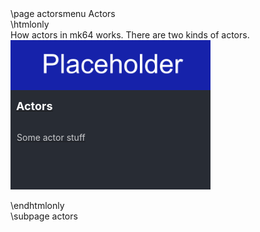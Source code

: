 \page actorsmenu Actors

\htmlonly

How actors in mk64 works. There are two kinds of actors.

<style>
.pagebutton {
    display: inline-block;
    margin-right: 1em;
    margin-bottom: 1em;
}
.pagelink {
    display: block;
    background-color: rgb(40, 44, 52);
    width: 320px;
}
.pageimg {
    display: inline-block;
    width: 100%;
    position: relative;
    overflow: hidden;
}
.content {
    color: white;
    font-size: 1em;
    padding: 0;
    margin: 0;
}
.pageheading {
    padding: .5em .5em;
    font-size: 18px;
    color: white;
    font-weight: bold;
}
.pagedescription {
    color: #fff;
    border-color: transparent;
    opacity: 0.75;
    height: 84px;
    text-overflow: ellipsis;
    overflow: hidden;
    margin-top: 10px;
    display: block;
    padding: 10px;
    text-decoration: none;
    line-height: 1.64em;
    font-size: 1em;
    font-weight: normal;
}
.pagea {
    display: inline-block;
}
p {
    margin: 0;
    padding: 0;
}
</style>

<div class="pagebutton">
<a class="pagea" href="actors.html">
<div class="pagelink">
  <div class="pageimg"><img width=320 src="placeholder.png" /></div>
  <div class="content">
    <div class="pageheading">Actors</div>
    <div class="pagedescription">
      <p>Some actor stuff</p>
    </div>
  </div>
</div>
</a>
</div>

\endhtmlonly

\subpage actors

